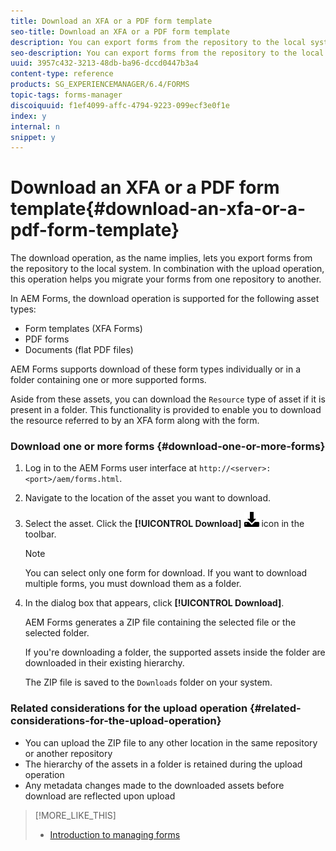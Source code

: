 ```yaml
---
title: Download an XFA or a PDF form template
seo-title: Download an XFA or a PDF form template
description: You can export forms from the repository to the local system and migrate the downloaded forms to new repository.
seo-description: You can export forms from the repository to the local system and migrate the downloaded forms to new repository.
uuid: 3957c432-3213-48db-ba96-dccd0447b3a4
content-type: reference
products: SG_EXPERIENCEMANAGER/6.4/FORMS
topic-tags: forms-manager
discoiquuid: f1ef4099-affc-4794-9223-099ecf3e0f1e
index: y
internal: n
snippet: y
---
```


# Download an XFA or a PDF form template{#download-an-xfa-or-a-pdf-form-template}

The download operation, as the name implies, lets you export forms from the repository to the local system. In combination with the upload operation, this operation helps you migrate your forms from one repository to another.

In AEM Forms, the download operation is supported for the following asset types:

* Form templates (XFA Forms)
* PDF forms
* Documents (flat PDF files)

AEM Forms supports download of these form types individually or in a folder containing one or more supported forms.  

Aside from these assets, you can download the `Resource` type of asset if it is present in a folder. This functionality is provided to enable you to download the resource referred to by an XFA form along with the form.

### Download one or more forms {#download-one-or-more-forms}

1. Log in to the AEM Forms user interface at `http://<server>:<port>/aem/forms.html`.  

1. Navigate to the location of the asset you want to download.  

1. Select the asset. Click the **[!UICONTROL Download]** ![](assets/aem6forms_download.png) icon in the toolbar.

   >[!NOTE]
   >
   >You can select only one form for download. If you want to download multiple forms, you must download them as a folder.

1. In the dialog box that appears, click **[!UICONTROL Download]**.

   AEM Forms generates a ZIP file containing the selected file or the selected folder.

   If you're downloading a folder, the supported assets inside the folder are downloaded in their existing hierarchy.

   The ZIP file is saved to the `Downloads` folder on your system.

### Related considerations for the upload operation {#related-considerations-for-the-upload-operation}

* You can upload the ZIP file to any other location in the same repository or another repository
* The hierarchy of the assets in a folder is retained during the upload operation
* Any metadata changes made to the downloaded assets before download are reflected upon upload

>[!MORE_LIKE_THIS]
>
>* [Introduction to managing forms](../../forms/using/introduction-managing-forms.md)
